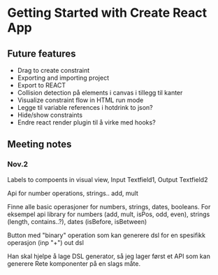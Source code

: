 # Getting Started with Create React App

## Future features
* Drag to create constraint
* Exporting and importing project
* Export to REACT
* Collision detection på elements i canvas i tillegg til kanter
* Visualize constraint flow in HTML run mode
* Legge til variable references i hotdrink to json?
* Hide/show constraints
* Endre react render plugin til å virke med hooks?

## Meeting notes

### Nov.2
Labels to compoents in visual view, Input Textfield1, Output Textfield2

Api for number operations, strings..
add, mult

Finne alle basic operasjoner for numbers, strings, dates, booleans.
For eksempel api library for numbers (add, mult, isPos, odd, even), strings (length, contains..?), dates (isBefore, isBetween)

Button med "binary" operation som kan generere dsl for en spesifikk operasjon (inp "+") out dsl

Han skal hjelpe å lage DSL generator, så jeg lager først et API som kan generere Rete komponenter på en slags måte.
